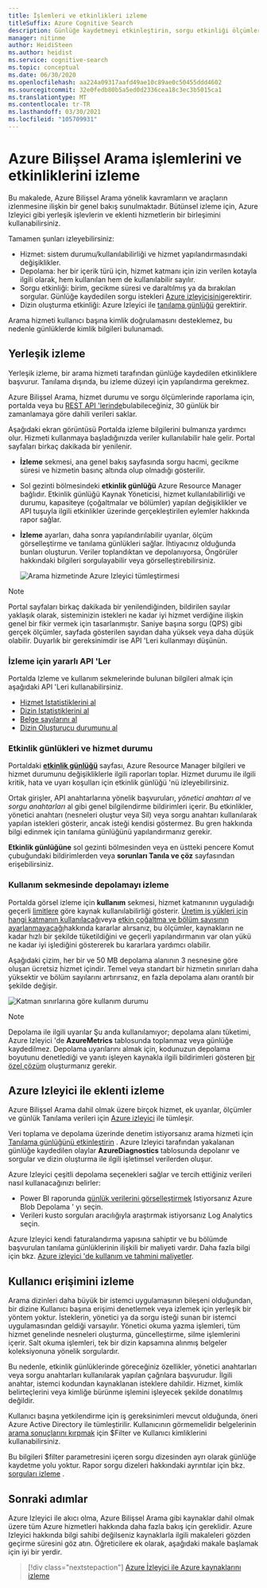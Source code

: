 ```yaml
---
title: İşlemleri ve etkinlikleri izleme
titleSuffix: Azure Cognitive Search
description: Günlüğe kaydetmeyi etkinleştirin, sorgu etkinliği ölçümlerini, kaynak kullanımını ve Azure Bilişsel Arama hizmetinden diğer sistem verilerini alın.
manager: nitinme
author: HeidiSteen
ms.author: heidist
ms.service: cognitive-search
ms.topic: conceptual
ms.date: 06/30/2020
ms.openlocfilehash: aa224a09317aafd49ae10c89ae0c50455ddd4602
ms.sourcegitcommit: 32e0fedb80b5a5ed0d2336cea18c3ec3b5015ca1
ms.translationtype: MT
ms.contentlocale: tr-TR
ms.lasthandoff: 03/30/2021
ms.locfileid: "105709931"
---
```

# <a name="monitor-operations-and-activity-of-azure-cognitive-search"></a>Azure Bilişsel Arama işlemlerini ve etkinliklerini izleme

Bu makalede, Azure Bilişsel Arama yönelik kavramların ve araçların izlenmesine ilişkin bir genel bakış sunulmaktadır. Bütünsel izleme için, Azure Izleyici gibi yerleşik işlevlerin ve eklenti hizmetlerin bir birleşimini kullanabilirsiniz.

Tamamen şunları izleyebilirsiniz:

* Hizmet: sistem durumu/kullanılabilirliği ve hizmet yapılandırmasındaki değişiklikler.
* Depolama: her bir içerik türü için, hizmet katmanı için izin verilen kotayla ilgili olarak, hem kullanılan hem de kullanılabilir sayılır.
* Sorgu etkinliği: birim, gecikme süresi ve daraltılmış ya da bırakılan sorgular. Günlüğe kaydedilen sorgu istekleri [Azure izleyicisini](#add-azure-monitor)gerektirir.
* Dizin oluşturma etkinliği: Azure Izleyici ile [tanılama günlüğü](#add-azure-monitor) gerektirir.

Arama hizmeti kullanıcı başına kimlik doğrulamasını desteklemez, bu nedenle günlüklerde kimlik bilgileri bulunamadı.

## <a name="built-in-monitoring"></a>Yerleşik izleme

Yerleşik izleme, bir arama hizmeti tarafından günlüğe kaydedilen etkinliklere başvurur. Tanılama dışında, bu izleme düzeyi için yapılandırma gerekmez.

Azure Bilişsel Arama, hizmet durumu ve sorgu ölçümlerinde raporlama için, portalda veya bu [REST API 'lerinde](#monitoring-apis)bulabileceğiniz, 30 günlük bir zamanlamaya göre dahili verileri saklar.

Aşağıdaki ekran görüntüsü Portalda izleme bilgilerini bulmanıza yardımcı olur. Hizmeti kullanmaya başladığınızda veriler kullanılabilir hale gelir. Portal sayfaları birkaç dakikada bir yenilenir.

* **İzleme** sekmesi, ana genel bakış sayfasında sorgu hacmi, gecikme süresi ve hizmetin basınç altında olup olmadığı gösterilir.
* Sol gezinti bölmesindeki **etkinlik günlüğü** Azure Resource Manager bağlıdır. Etkinlik günlüğü Kaynak Yöneticisi, hizmet kullanılabilirliği ve durumu, kapasiteye (çoğaltmalar ve bölümler) yapılan değişiklikler ve API tuşuyla ilgili etkinlikler üzerinde gerçekleştirilen eylemler hakkında rapor sağlar.
* **İzleme** ayarları, daha sonra yapılandırılabilir uyarılar, ölçüm görselleştirme ve tanılama günlükleri sağlar. İhtiyacınız olduğunda bunları oluşturun. Veriler toplandıktan ve depolanıyorsa, Öngörüler hakkındaki bilgileri sorgulayabilir veya görselleştirebilirsiniz.

  ![Arama hizmetinde Azure Izleyici tümleştirmesi](./media/search-monitor-usage/azure-monitor-search.png
 "Arama hizmetinde Azure Izleyici tümleştirmesi")

> [!NOTE]
> Portal sayfaları birkaç dakikada bir yenilendiğinden, bildirilen sayılar yaklaşık olarak, sisteminizin istekleri ne kadar iyi hizmet verdiğine ilişkin genel bir fikir vermek için tasarlanmıştır. Saniye başına sorgu (QPS) gibi gerçek ölçümler, sayfada gösterilen sayıdan daha yüksek veya daha düşük olabilir. Duyarlık bir gereksinimdir ise API 'Leri kullanmayı düşünün.

<a name="monitoring-apis"> </a>

### <a name="apis-useful-for-monitoring"></a>İzleme için yararlı API 'Ler

Portalda Izleme ve kullanım sekmelerinde bulunan bilgileri almak için aşağıdaki API 'Leri kullanabilirsiniz.

* [Hizmet Istatistiklerini al](/rest/api/searchservice/get-service-statistics)
* [Dizin Istatistiklerini al](/rest/api/searchservice/get-index-statistics)
* [Belge sayılarını al](/rest/api/searchservice/count-documents)
* [Dizin Oluşturucu durumunu al](/rest/api/searchservice/get-indexer-status)

### <a name="activity-logs-and-service-health"></a>Etkinlik günlükleri ve hizmet durumu

Portaldaki [**etkinlik günlüğü**](../azure-monitor/essentials/activity-log.md#view-the-activity-log) sayfası, Azure Resource Manager bilgileri ve hizmet durumunu değişikliklerle ilgili raporları toplar. Hizmet durumu ile ilgili kritik, hata ve uyarı koşulları için etkinlik günlüğü 'nü izleyebilirsiniz.

Ortak girişler, API anahtarlarına yönelik başvuruları, *yönetici anahtarı al* ve *sorgu anahtarları* al gibi genel bilgilendirme bildirimleri içerir. Bu etkinlikler, yönetici anahtarı (nesneleri oluştur veya Sil) veya sorgu anahtarı kullanılarak yapılan istekleri gösterir, ancak isteği kendisi göstermez. Bu gren hakkında bilgi edinmek için tanılama günlüğünü yapılandırmanız gerekir.

**Etkinlik günlüğüne** sol gezinti bölmesinden veya en üstteki pencere Komut çubuğundaki bildirimlerden veya **sorunları Tanıla ve çöz** sayfasından erişebilirsiniz.

### <a name="monitor-storage-in-the-usage-tab"></a>Kullanım sekmesinde depolamayı izleme

Portalda görsel izleme için **kullanım** sekmesi, hizmet katmanının uyguladığı geçerli [limitlere](search-limits-quotas-capacity.md) göre kaynak kullanılabilirliği gösterir. [Üretim iş yükleri için hangi katmanın kullanılacağı](search-sku-tier.md)veya [etkin çoğaltma ve bölüm sayısının ayarlanmayacağı](search-capacity-planning.md)hakkında kararlar alırsanız, bu ölçümler, kaynakların ne kadar hızlı bir şekilde tüketildiğini ve geçerli yapılandırmanın var olan yükü ne kadar iyi işlediğini göstererek bu kararlara yardımcı olabilir.

Aşağıdaki çizim, her bir ve 50 MB depolama alanının 3 nesnesine göre oluşan ücretsiz hizmet içindir. Temel veya standart bir hizmetin sınırları daha yüksektir ve bölüm sayılarını artırırsanız, en fazla depolama alanı orantılı bir şekilde değişir.

![Katman sınırlarına göre kullanım durumu](./media/search-monitor-usage/usage-tab.png
 "Katman sınırlarına göre kullanım durumu")

> [!NOTE]
> Depolama ile ilgili uyarılar Şu anda kullanılamıyor; depolama alanı tüketimi, Azure Izleyici 'de **AzureMetrics** tablosunda toplanmaz veya günlüğe kaydedilmez. Depolama uyarılarını almak için, kodunuzun depolama boyutunu denetlediği ve yanıtı işleyen kaynakla ilgili bildirimleri gösteren [bir özel çözüm](../azure-monitor/insights/solutions.md) oluşturmanız gerekir.

<a name="add-azure-monitor"></a>

## <a name="add-on-monitoring-with-azure-monitor"></a>Azure Izleyici ile eklenti izleme

Azure Bilişsel Arama dahil olmak üzere birçok hizmet, ek uyarılar, ölçümler ve günlük Tanılama verileri için [Azure izleyici](../azure-monitor/index.yml) ile tümleşir. 

Veri toplama ve depolama üzerinde denetim istiyorsanız arama hizmeti için [Tanılama günlüğünü etkinleştirin](search-monitor-logs.md) . Azure Izleyici tarafından yakalanan günlüğe kaydedilen olaylar **AzureDiagnostics** tablosunda depolanır ve sorgular ve dizin oluşturma ile ilgili işletimsel verilerden oluşur.

Azure Izleyici çeşitli depolama seçenekleri sağlar ve tercih ettiğiniz verileri nasıl kullanacağınızı belirler:

* Power BI raporunda [günlük verilerini görselleştirmek](search-monitor-logs-powerbi.md) Istiyorsanız Azure Blob Depolama ' yı seçin.
* Verileri kusto sorguları aracılığıyla araştırmak istiyorsanız Log Analytics seçin.

Azure Izleyici kendi faturalandırma yapısına sahiptir ve bu bölümde başvurulan tanılama günlüklerinin ilişkili bir maliyeti vardır. Daha fazla bilgi için bkz. [Azure izleyici 'de kullanım ve tahmini maliyetler](../azure-monitor//usage-estimated-costs.md).

## <a name="monitor-user-access"></a>Kullanıcı erişimini izleme

Arama dizinleri daha büyük bir istemci uygulamasının bileşeni olduğundan, bir dizine Kullanıcı başına erişimi denetlemek veya izlemek için yerleşik bir yöntem yoktur. İsteklerin, yönetici ya da sorgu isteği sunan bir istemci uygulamasından geldiği varsayılır. Yönetici okuma yazma işlemleri, tüm hizmet genelinde nesneleri oluşturma, güncelleştirme, silme işlemlerini içerir. Salt okuma işlemleri, tek bir dizin kapsamına alınmış belgeler koleksiyonuna yönelik sorgulardır. 

Bu nedenle, etkinlik günlüklerinde göreceğiniz özellikler, yönetici anahtarları veya sorgu anahtarları kullanılarak yapılan çağrılara başvurudur. İlgili anahtar, istemci kodundan kaynaklanan isteklere dahildir. Hizmet, kimlik belirteçlerini veya kimliğe bürünme işlemini işleyecek şekilde donatılmış değildir.

Kullanıcı başına yetkilendirme için iş gereksinimleri mevcut olduğunda, öneri Azure Active Directory ile tümleştirilir. Kullanıcının görmemelidir belgelerinin [arama sonuçlarını kırpmak](search-security-trimming-for-azure-search-with-aad.md) için $Filter ve Kullanıcı kimliklerini kullanabilirsiniz. 

Bu bilgileri $filter parametresini içeren sorgu dizesinden ayrı olarak günlüğe kaydetme yolu yoktur. Rapor sorgu dizeleri hakkındaki ayrıntılar için bkz. [sorguları izleme](search-monitor-queries.md) .

## <a name="next-steps"></a>Sonraki adımlar

Azure Izleyici ile akıcı olma, Azure Bilişsel Arama gibi kaynaklar dahil olmak üzere tüm Azure hizmetleri hakkında daha fazla bakış için gereklidir. Azure Izleyici hakkında bilgi sahibi değilseniz kaynaklarla ilgili makaleleri gözden geçirme süresini göz atın. Öğreticilere ek olarak, aşağıdaki makale başlamak için iyi bir yerdir.

> [!div class="nextstepaction"]
> [Azure İzleyici ile Azure kaynaklarını izleme](../azure-monitor/essentials/monitor-azure-resource.md)